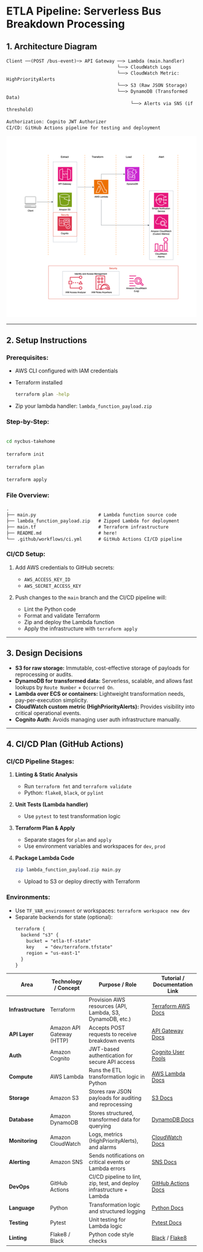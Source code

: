 # ETLA Pipeline: Serverless Bus Breakdown Processing

## 1. Architecture Diagram

```
Client ──(POST /bus-event)─> API Gateway ──> Lambda (main.handler)
                                         └──> CloudWatch Logs
                                         └──> CloudWatch Metric: HighPriorityAlerts
                                         └──> S3 (Raw JSON Storage)
                                         └──> DynamoDB (Transformed Data)
                                              └──> Alerts via SNS (if threshold)

Authorization: Cognito JWT Authorizer
CI/CD: GitHub Actions pipeline for testing and deployment
```
![](ETLA_Pipeline_Architecture.png)

---

## 2. Setup Instructions

### Prerequisites:
- AWS CLI configured with IAM credentials
- Terraform installed
   ```bash
   terraform plan -help
   ```

- Zip your lambda handler: `lambda_function_payload.zip`

### Step-by-Step:
```bash

cd nycbus-takehome

terraform init

terraform plan

terraform apply
```

### File Overview:
```
.
├── main.py                       # Lambda function source code
├── lambda_function_payload.zip   # Zipped Lambda for deployment
├── main.tf                       # Terraform infrastructure
├── README.md                     # here!
└── .github/workflows/ci.yml      # GitHub Actions CI/CD pipeline
```

### CI/CD Setup:
1. Add AWS credentials to GitHub secrets:
   - `AWS_ACCESS_KEY_ID`
   - `AWS_SECRET_ACCESS_KEY`

2. Push changes to the `main` branch and the CI/CD pipeline will:
   - Lint the Python code
   - Format and validate Terraform
   - Zip and deploy the Lambda function
   - Apply the infrastructure with `terraform apply`

---

## 3. Design Decisions

- **S3 for raw storage:** Immutable, cost-effective storage of payloads for reprocessing or audits.
- **DynamoDB for transformed data:** Serverless, scalable, and allows fast lookups by `Route Number` + `Occurred On`.
- **Lambda over ECS or containers:** Lightweight transformation needs, pay-per-execution simplicity.
- **CloudWatch custom metric (HighPriorityAlerts):** Provides visibility into critical operational events.
- **Cognito Auth:** Avoids managing user auth infrastructure manually.

---

## 4. CI/CD Plan (GitHub Actions)

### CI/CD Pipeline Stages:
1. **Linting & Static Analysis**
   - Run `terraform fmt` and `terraform validate`
   - Python: `flake8`, `black`, or `pylint`

2. **Unit Tests (Lambda handler)**
   - Use `pytest` to test transformation logic

3. **Terraform Plan & Apply**
   - Separate stages for `plan` and `apply`
   - Use environment variables and workspaces for `dev`, `prod`

4. **Package Lambda Code**
   ```bash
   zip lambda_function_payload.zip main.py
   ```
   - Upload to S3 or deploy directly with Terraform

### Environments:
- Use `TF_VAR_environment` or workspaces: `terraform workspace new dev`
- Separate backends for state (optional):
  ```hcl
  terraform {
    backend "s3" {
      bucket = "etla-tf-state"
      key    = "dev/terraform.tfstate"
      region = "us-east-1"
    }
  }
  ```

| Area                  | Technology / Concept       | Purpose / Role                                                                 | Tutorial / Documentation Link                                               |
|-----------------------|----------------------------|--------------------------------------------------------------------------------|------------------------------------------------------------------------------|
| **Infrastructure**    | Terraform                  | Provision AWS resources (API, Lambda, S3, DynamoDB, etc.)                     | [Terraform AWS Docs](https://developer.hashicorp.com/terraform/docs/providers/aws) |
| **API Layer**         | Amazon API Gateway (HTTP)  | Accepts POST requests to receive breakdown events                             | [API Gateway Docs](https://docs.aws.amazon.com/apigateway/latest/developerguide/http-api.html) |
| **Auth**              | Amazon Cognito             | JWT-based authentication for secure API access                                | [Cognito User Pools](https://docs.aws.amazon.com/cognito/latest/developerguide/cognito-user-identity-pools.html) |
| **Compute**           | AWS Lambda                 | Runs the ETL transformation logic in Python                                   | [AWS Lambda Docs](https://docs.aws.amazon.com/lambda/latest/dg/welcome.html) |
| **Storage**           | Amazon S3                  | Stores raw JSON payloads for auditing and reprocessing                        | [S3 Docs](https://docs.aws.amazon.com/s3/index.html) |
| **Database**          | Amazon DynamoDB            | Stores structured, transformed data for querying                              | [DynamoDB Docs](https://docs.aws.amazon.com/amazondynamodb/latest/developerguide/Introduction.html) |
| **Monitoring**        | Amazon CloudWatch          | Logs, metrics (HighPriorityAlerts), and alarms                                | [CloudWatch Docs](https://docs.aws.amazon.com/cloudwatch/index.html) |
| **Alerting**          | Amazon SNS                 | Sends notifications on critical events or Lambda errors                       | [SNS Docs](https://docs.aws.amazon.com/sns/latest/dg/welcome.html) |
| **DevOps**            | GitHub Actions             | CI/CD pipeline to lint, zip, test, and deploy infrastructure + Lambda         | [GitHub Actions Docs](https://docs.github.com/en/actions) |
| **Language**          | Python                     | Transformation logic and structured logging                                   | [Python Docs](https://docs.python.org/3/) |
| **Testing**           | Pytest                     | Unit testing for Lambda logic                                                 | [Pytest Docs](https://docs.pytest.org/en/latest/) |
| **Linting**           | Flake8 / Black             | Python code style checks                                                      | [Black](https://black.readthedocs.io/en/stable/) / [Flake8](https://flake8.pycqa.org/) |
